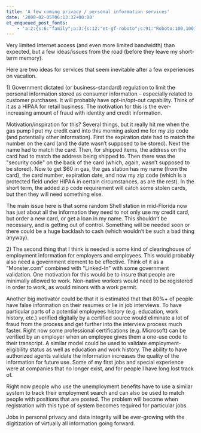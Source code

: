 ```yaml
---
title: 'A few coming privacy / personal information services'
date: '2008-02-05T06:13:32+00:00'
et_enqueued_post_fonts:
    - 'a:2:{s:6:"family";a:3:{s:12:"et-gf-roboto";s:91:"Roboto:100,100italic,300,300italic,regular,italic,500,500italic,700,700italic,900,900italic";s:22:"et-gf-roboto-condensed";s:59:"Roboto+Condensed:300,300italic,regular,italic,700,700italic";s:17:"et-gf-roboto-slab";s:51:"Roboto+Slab:100,200,300,regular,500,600,700,800,900";}s:6:"subset";a:7:{i:0;s:9:"latin-ext";i:1;s:5:"greek";i:2;s:9:"greek-ext";i:3;s:10:"vietnamese";i:4;s:8:"cyrillic";i:5;s:5:"latin";i:6;s:12:"cyrillic-ext";}}'
---
```


Very limited Internet access (and even more limited bandwidth) than expected, but a few ideas/issues from the road (before they leave my short-term memory).

Here are two ideas for services that seem inevitable after a few experiences on vacation.

1\) Government dictated (or business-standard) regulation to limit the personal information stored as consumer information – especially related to customer purchases. It will probably have opt-in/opt-out capability. Think of it as a HIPAA for retail business. The motivation for this is the ever-increasing amount of fraud with identity and credit information.

Motivation/inspiration for this? Several things, but it really hit me when the gas pump I put my credit card into this morning asked me for my zip code (and potentially other information). First the expiration date had to match the number on the card (and the date wasn’t supposed to be stored). Next the name had to match the card. Then, for shipped items, the address on the card had to match the address being shipped to. Then there was the "security code" on the back of the card (which, again, wasn’t supposed to be stored). Now to get $60 in gas, the gas station has my name (from the card), the card number, expiration date, and now my zip code (which is a protected field under HIPAA in certain circumstances, as are the rest). In the short term, the added zip code requirement will catch some stolen cards, but then they will need something else.

The main issue here is that some random Shell station in mid-Florida now has just about all the information they need to not only use my credit card, but order a new card, or get a loan in my name. This shouldn’t be necessary, and is getting out of control. Something will be needed soon or there could be a huge backlash to cash (which wouldn’t be such a bad thing anyway).

2\) The second thing that I think is needed is some kind of clearinghouse of employment information for employers and employees. This would probably also need a government element to be effective. Think of it as a "Monster.com" combined with "Linked-In" with some government validation. One motivation for this would be to insure that people are minimally allowed to work. Non-native workers would need to be registered in order to work, as would minors with a work permit.

Another big motivator could be that it is estimated that that 80%+ of people have false information on their resumes or lie in job interviews. To have particular parts of a potential employees history (e.g. education, work history, etc.) verified digitally by a certified source would eliminate a lot of fraud from the process and get further into the interview process much faster. Right now some professional certifications (e.g. Microsoft) can be verified by an employer when an employee gives them a one-use code to their transcript. A similar model could be used to validate employment-eligibility status as well as education and work history. The ability to have authorized agents validate the information increases the quality of the information for future use. Some of my first jobs and special experience were at companies that no longer exist, and for people I have long lost track of.

Right now people who use the unemployment benefits have to use a similar system to track their employment search and can also be used to match people with positions that are posted. The problem will become when registration with this type of system becomes required for particular jobs.

Jobs in personal privacy and data integrity will be ever-growing with the digitization of virtually all information going forward.
